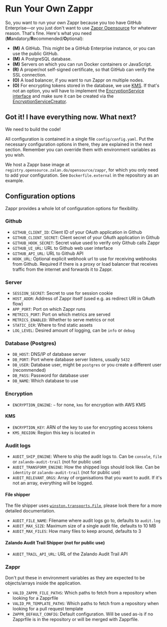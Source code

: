 # Run Your Own Zappr

So, you want to run your own Zappr because you too have GitHub Enterprise—or you just don't want to use [Zappr Opensource](https://zappr.opensource.zalan.do) for whatever reason. That's fine. Here's what you need (**M**andatory/**R**ecommended/**O**ptional):

* **(M)** A GitHub. This might be a GitHub Enterprise instance, or you can use the public GitHub.
* **(M)** A PostgreSQL database.
* **(M)** Servers on which you can run Docker containers or JavaScript.
* **(R)** A proper/not self-signed certificate, so that GitHub can verify the SSL connection.
* **(O)** A load balancer, if you want to run Zappr on multiple nodes.
* **(O)** For encrypting tokens stored in the database, we use [KMS](https://aws.amazon.com/kms/). If that's not an option, you will have to implement the [EncryptionService interface](https://github.com/zalando/zappr/blob/master/server/service/encryption/NullEncryptionService.js) and make sure it can be created via the [EncryptionServiceCreator](https://github.com/zalando/zappr/blob/master/server/service/EncryptionServiceCreator.js).

## Got it! I have everything now. What next?

We need to build the code!

All configuration is contained in a single file `config/config.yaml`. Put the necessary configuration options in there, 
they are explained in the next section. Remember you can override them with environment variables as you wish.

We host a Zappr base image at `registry.opensource.zalan.do/opensource/zappr`, for which you only need to add your configuration.
See `Dockerfile.external` in the repository as an example.

## Configuration options

Zappr provides a whole lot of configuration options for flexibility.

### Github

* `GITHUB_CLIENT_ID`: Client ID of your OAuth application in Github
* `GITHUB_CLIENT_SECRET`: Client secret of your OAuth application in Github
* `GITHUB_HOOK_SECRET`: Secret value used to verify only Github calls Zappr
* `GITHUB_UI_URL`: URL to Github web user interface
* `GITHUB_API_URL`: URL to Github API
* `HOOK_URL`: Optional explicit webhook url to use for receiving webhooks from Github. Required if there is a proxy or load balancer that receives traffic from the internet and forwards it to Zappr.

### Server

* `SESSION_SECRET`: Secret to use for session cookie
* `HOST_ADDR`: Address of Zappr itself (used e.g. as redirect URI in OAuth flow)
* `APP_PORT`: Port on which Zappr runs
* `METRICS_PORT`: Port on which metrics are served
* `METRICS_ENABLED`: Whether to serve metrics or not
* `STATIC_DIR`: Where to find static assets
* `LOG_LEVEL`: Desired amount of logging, can be `info` or `debug`

### Database (Postgres)
 
* `DB_HOST`: DNS/IP of database server
* `DB_PORT`: Port where database server listens, usually `5432`
* `DB_USER`: Database user, might be `postgres` or you create a different user (recommended)
* `DB_PASS`: Password for database user
* `DB_NAME`: Which database to use

### Encryption

* `ENCRYPTION_ENGINE`: `~` for none, `kms` for encryption with AWS KMS

#### KMS

* `ENCRYPTION_KEY`: ARN of the key to use for encrypting access tokens
* `KMS_REGION`: Region this key is located in

### Audit logs

* `AUDIT_SHIP_ENGINE`: Where to ship the audit logs to. Can be `console`, `file` or `zalando-audit-trail` (not for public use)
* `AUDIT_TRANSFORM_ENGINE`: How the shipped logs should look like. Can be `identity` or `zalando-audit-trail` (not for public use)
* `AUDIT_RELEVANT_ORGS`: Array of organisations that you want to audit. If it's not an array, everything will be logged.

#### File shipper

The file shipper uses [`winston.transports.File`](https://github.com/winstonjs/winston/blob/master/docs/transports.md#file-transport), please look there for a more detailed documentation.

* `AUDIT_FILE_NAME`: Filename where audit logs go to, defaults to `audit.log`
* `AUDIT_MAX_SIZE`: Maximum size of a single audit file, defaults to 10 MB
* `AUDIT_MAX_FILES`: How many files to keep around, defaults to 3

#### Zalando Audit Trail Shipper (not for public use)

* `AUDIT_TRAIL_API_URL`: URL of the Zalando Audit Trail API

### Zappr

Don't put these in environment variables as they are expected to be objects/arrays inside the application.

* `VALID_ZAPPR_FILE_PATHS`: Which paths to fetch from a repository when looking for a Zapprfile
* `VALID_PR_TEMPLATE_PATHS`: Which paths to fetch from a repository when looking for a pull request template
* `ZAPPR_DEFAULT_CONFIG`: Default configuration. Will be used as-is if no Zapprfile is in the repository or will be merged with Zapprfile. 
